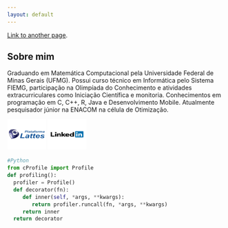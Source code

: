```yaml
---
layout: default
---
```


[Link to another page](./another-page.html).

## Sobre mim

Graduando em Matemática Computacional pela Universidade Federal de Minas Gerais (UFMG). Possui curso técnico em Informática pelo Sistema FIEMG, participação na Olimpíada do Conhecimento e atividades extracurriculares como Iniciação Científica e monitoria. Conhecimentos em programação em C, C++, R, Java e Desenvolvimento Mobile. Atualmente pesquisador júnior na ENACOM na célula de Otimização.

[<img src="assets/img/lattes.png" alt="drawing" style="width:90px; height:70px;"/>](http://lattes.cnpq.br/0983117412894173) 
  [<img src="assets/img/linkedin.png" alt="drawing" style="width:90px;height:70px;"/>](https://www.linkedin.com/in/igor-lucas-a92550106)

```python
#Python
from cProfile import Profile
def profiling():
  profiler = Profile()
  def decorator(fn):
     def inner(self, *args, **kwargs):
        return profiler.runcall(fn, *args, **kwargs) 
     return inner
  return decorator
```